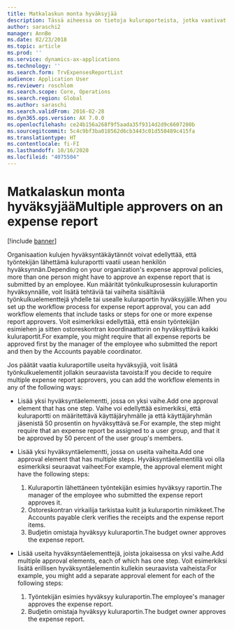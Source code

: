 ```yaml
---
title: Matkalaskun monta hyväksyjää
description: Tässä aiheessa on tietoja kuluraporteista, jotka vaativat usean henkilön hyväksynnän.
author: saraschi2
manager: AnnBe
ms.date: 02/23/2018
ms.topic: article
ms.prod: ''
ms.service: dynamics-ax-applications
ms.technology: ''
ms.search.form: TrvExpensesReportList
audience: Application User
ms.reviewer: roschlom
ms.search.scope: Core, Operations
ms.search.region: Global
ms.author: saraschi
ms.search.validFrom: 2016-02-28
ms.dyn365.ops.version: AX 7.0.0
ms.openlocfilehash: ce24b156a268f9f5aada35f9314d2d9c6607200b
ms.sourcegitcommit: 5c4c9bf3ba018562d6cb3443c01d550489c415fa
ms.translationtype: HT
ms.contentlocale: fi-FI
ms.lasthandoff: 10/16/2020
ms.locfileid: "4075504"
---
```

# <a name="multiple-approvers-on-an-expense-report"></a><span data-ttu-id="31ce8-103">Matkalaskun monta hyväksyjää</span><span class="sxs-lookup"><span data-stu-id="31ce8-103">Multiple approvers on an expense report</span></span>

[!include [banner](../includes/banner.md)]

<span data-ttu-id="31ce8-104">Organisaation kulujen hyväksyntäkäytännöt voivat edellyttää, että työntekijän lähettämä kuluraportti vaatii usean henkilön hyväksynnän.</span><span class="sxs-lookup"><span data-stu-id="31ce8-104">Depending on your organization's expense approval policies, more than one person might have to approve an expense report that is submitted by an employee.</span></span> <span data-ttu-id="31ce8-105">Kun määrität työnkulkuprosessin kuluraportin hyväksynnälle, voit lisätä tehtäviä tai vaiheita sisältäviä työnkulkuelementtejä yhdelle tai usealle kuluraportin hyväksyjälle.</span><span class="sxs-lookup"><span data-stu-id="31ce8-105">When you set up the workflow process for expense report approval, you can add workflow elements that include tasks or steps for one or more expense report approvers.</span></span> <span data-ttu-id="31ce8-106">Voit esimerkiksi edellyttää, että ensin työntekijän esimiehen ja sitten ostoreskontran koordinaattorin on hyväksyttävä kaikki kuluraportit.</span><span class="sxs-lookup"><span data-stu-id="31ce8-106">For example, you might require that all expense reports be approved first by the manager of the employee who submitted the report and then by the Accounts payable coordinator.</span></span>

<span data-ttu-id="31ce8-107">Jos päätät vaatia kuluraportille useita hyväksyjiä, voit lisätä työnkulkuelementit jollakin seuraavista tavoista:</span><span class="sxs-lookup"><span data-stu-id="31ce8-107">If you decide to require multiple expense report approvers, you can add the workflow elements in any of the following ways:</span></span>

- <span data-ttu-id="31ce8-108">Lisää yksi hyväksyntäelementti, jossa on yksi vaihe.</span><span class="sxs-lookup"><span data-stu-id="31ce8-108">Add one approval element that has one step.</span></span> <span data-ttu-id="31ce8-109">Vaihe voi edellyttää esimerkiksi, että kuluraportti on määritettävä käyttäjäryhmälle ja että käyttäjäryhmän jäsenistä 50 prosentin on hyväksyttävä se.</span><span class="sxs-lookup"><span data-stu-id="31ce8-109">For example, the step might require that an expense report be assigned to a user group, and that it be approved by 50 percent of the user group's members.</span></span>
- <span data-ttu-id="31ce8-110">Lisää yksi hyväksyntäelementti, jossa on useita vaiheita.</span><span class="sxs-lookup"><span data-stu-id="31ce8-110">Add one approval element that has multiple steps.</span></span> <span data-ttu-id="31ce8-111">Hyväksyntäelementillä voi olla esimerkiksi seuraavat vaiheet:</span><span class="sxs-lookup"><span data-stu-id="31ce8-111">For example, the approval element might have the following steps:</span></span>

    1. <span data-ttu-id="31ce8-112">Kuluraportin lähettäneen työntekijän esimies hyväksyy raportin.</span><span class="sxs-lookup"><span data-stu-id="31ce8-112">The manager of the employee who submitted the expense report approves it.</span></span>
    2. <span data-ttu-id="31ce8-113">Ostoreskontran virkailija tarkistaa kuitit ja kuluraportin nimikkeet.</span><span class="sxs-lookup"><span data-stu-id="31ce8-113">The Accounts payable clerk verifies the receipts and the expense report items.</span></span>
    3. <span data-ttu-id="31ce8-114">Budjetin omistaja hyväksyy kuluraportin.</span><span class="sxs-lookup"><span data-stu-id="31ce8-114">The budget owner approves the expense report.</span></span>

- <span data-ttu-id="31ce8-115">Lisää useita hyväksyntäelementtejä, joista jokaisessa on yksi vaihe.</span><span class="sxs-lookup"><span data-stu-id="31ce8-115">Add multiple approval elements, each of which has one step.</span></span> <span data-ttu-id="31ce8-116">Voit esimerkiksi lisätä erillisen hyväksyntäelementin kullekin seuraavista vaiheista:</span><span class="sxs-lookup"><span data-stu-id="31ce8-116">For example, you might add a separate approval element for each of the following steps:</span></span>

    1. <span data-ttu-id="31ce8-117">Työntekijän esimies hyväksyy kuluraportin.</span><span class="sxs-lookup"><span data-stu-id="31ce8-117">The employee's manager approves the expense report.</span></span>
    2. <span data-ttu-id="31ce8-118">Budjetin omistaja hyväksyy kuluraportin.</span><span class="sxs-lookup"><span data-stu-id="31ce8-118">The budget owner approves the expense report.</span></span>
